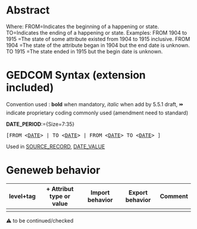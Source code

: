 ﻿# Abstract
Where:
FROM=Indicates the beginning of a happening or state.
TO=Indicates the ending of a happening or state.
Examples:
FROM 1904 to 1915
=The state of some attribute existed from 1904 to 1915 inclusive.
FROM 1904
=The state of the attribute began in 1904 but the end date is unknown.
TO 1915
=The state ended in 1915 but the begin date is unknown.


# GEDCOM Syntax (extension included)
Convention used : **bold** when mandatory, _italic_ when add by 5.5.1 draft, &#x23E9; indicate proprietary coding commonly used (amendment need to standard)<br />

**DATE_PERIOD**:={Size=7:35}
<pre>
[FROM &lt;<a href=Ged.DATE.md>DATE</a>&gt; | TO &lt;<a href=Ged.DATE.md>DATE</a>&gt; | FROM &lt;<a href=Ged.DATE.md>DATE</a>&gt; TO &lt;<a href=Ged.DATE.md>DATE</a>&gt; ]
</pre>
Used in <a href=Ged.SOURCE_RECORD.md>SOURCE_RECORD</a>, <a href=Ged.DATE_VALUE.md>DATE_VALUE</a><br />

# Geneweb behavior

level+tag  | + Attribut type or value | Import behavior | Export behavior  | Comment 
---------- | ------------- | :---------------: | :-----------------:| -----------
  |  | | |

:warning: to be continued/checked

